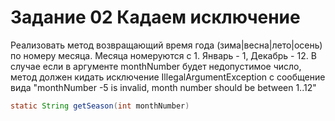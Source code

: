 # Задание 02 Кадаем исключение

Реализовать метод возвращающий время года (зима|весна|лето|осень) по номеру месяца. 
Месяца номеруются с 1. Январь - 1, Декабрь - 12.
В случае если в аргументе monthNumber будет недопустимое число, 
метод должен кидать исключение IllegalArgumentException с сообщение вида
"monthNumber -5 is invalid, month number should be between 1..12"
```java
static String getSeason(int monthNumber)
```
